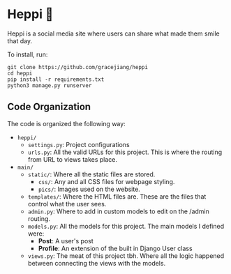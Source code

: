 # Heppi 🌻

Heppi is a social media site where users can share what made them smile that day.

To install, run:

```
git clone https://github.com/gracejiang/heppi
cd heppi
pip install -r requirements.txt
python3 manage.py runserver
```

## Code Organization

The code is organized the following way:

* ```heppi/```
  * ```settings.py```: Project configurations
  * ```urls.py```: All the valid URLs for this project. This is where the routing from URL to views takes place.
* ```main/```
  * ```static/```: Where all the static files are stored.
    * ```css/```: Any and all CSS files for webpage styling.
    * ```pics/```: Images used on the website.
  * ```templates/```: Where the HTML files are. These are the files that control what the user sees.
  * ```admin.py```: Where to add in custom models to edit on the /admin routing.
  * ```models.py```: All the models for this project. The main models I defined were: 
    * **Post**: A user's post
    * **Profile**: An extension of the built in Django User class
  * ```views.py```: The meat of this project tbh. Where all the logic happened between connecting the views with the models.